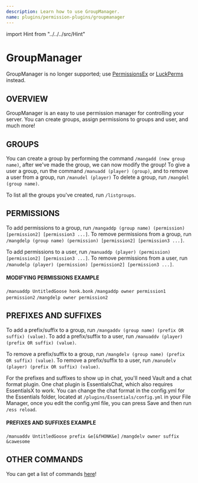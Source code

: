 ```yaml
---
description: Learn how to use GroupManager.
name: plugins/permission-plugins/groupmanager
---
```


import Hint from "../../../src/Hint"

# GroupManager

<Hint style="warning">
GroupManager is no longer supported; use <a href="/permissionex">PermissionsEx</a> or <a href="/luckperms">LuckPerms</a> instead.
</Hint>

## OVERVIEW

GroupManager is an easy to use permission manager for controlling your server. You can create groups, assign permissions to groups and user, and much more!

## GROUPS

You can create a group by performing the command `/mangadd (new group name)`, after we've made the group, we can now modify the group! To give a user a group, run the command `/manuadd (player) (group)`, and to remove a user from a group, run `/manudel (player)` To delete a group, run `/mangdel (group name)`.

To list all the groups you've created, run `/listgroups`.

## PERMISSIONS

To add permissions to a group, run `/mangaddp (group name) (permission) [permission2] [permission3 ...]`. To remove permissions from a group, run `/mangdelp (group name) (permission) [permission2] [permission3 ...]`.

To add permissions to a user, run `/manuaddp (player) (permission) [permission2] [permission3 ...]`. To remove permissions from a user, run `/manudelp (player) (permission) [permission2] [permission3 ...]`.

#### MODIFYING PERMISSIONS EXAMPLE

`/manuaddp UntitledGoose honk.bonk` `/mangaddp owner permission1 permission2` `/mangdelp owner permission2`

## PREFIXES AND SUFFIXES

To add a prefix/suffix to a group, run `/mangaddv (group name) (prefix OR suffix) (value)`. To add a prefix/suffix to a user, run `/manuaddv (player) (prefix OR suffix) (value)`.

To remove a prefix/suffix to a group, run `/mangdelv (group name) (prefix OR suffix) (value)`. To remove a prefix/suffix to a user, run `/manudelv (player) (prefix OR suffix) (value)`.

For the prefixes and suffixes to show up in chat, you'll need Vault and a chat format plugin. One chat plugin is EssentialsChat, which also requires EssentialsX to work. You can change the chat format in the config.yml for the Essentials folder, located at `/plugins/Essentials/config.yml` in your File Manager, once you edit the config.yml file, you can press Save and then run `/ess reload`.

#### PREFIXES AND SUFFIXES EXAMPLE

`/manuaddv UntitledGoose prefix &e[&fHONK&e]` `/mangdelv owner suffix &cawesome`

## OTHER COMMANDS

You can get a list of commands [here](https://www.spigotmc.org/resources/groupmanager-1-7-1-16.40615/)!
